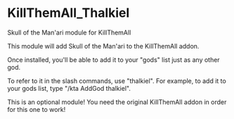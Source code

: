 # KillThemAll_Thalkiel
Skull of the Man'ari module for KillThemAll

This module will add Skull of the Man'ari to the KillThemAll addon.

Once installed, you'll be able to add it to your "gods" list just as any other god.

To refer to it in the slash commands, use "thalkiel". For example, to add it to your gods list, type "/kta AddGod thalkiel".
 

This is an optional module! You need the original KillThemAll addon in order for this one to work!
